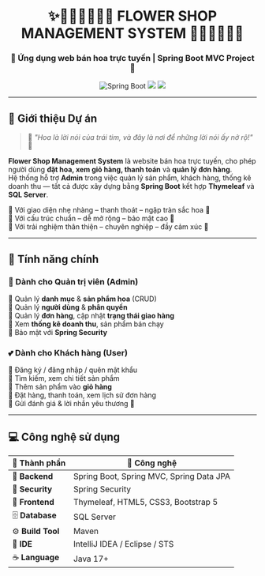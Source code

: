<h1 align="center">
✨💐🌸🌷🌺🌼🌻 FLOWER SHOP MANAGEMENT SYSTEM 🌹🌺🌷🌸💐✨
</h1>

<h3 align="center">💞 Ứng dụng web bán hoa trực tuyến | Spring Boot MVC Project 💞</h3>

<p align="center">
  <img src="https://img.shields.io/badge/Spring_Boot-3.0-green?style=for-the-badge&logo=springboot" alt="Spring Boot">
  <img src="https://img.shields.io/badge/Thymeleaf-HTML_Template-green?style=for-the-badge&logo=thymeleaf">
  <img src="https://img.shields.io/badge/Java-17-orange?style=for-the-badge&logo=coffeescript">
</p>

---

## 🌸 Giới thiệu Dự án

> 💐 *"Hoa là lời nói của trái tim, và đây là nơi để những lời nói ấy nở rộ!"* 🌷  

**Flower Shop Management System** là website bán hoa trực tuyến, cho phép người dùng **đặt hoa, xem giỏ hàng, thanh toán** và **quản lý đơn hàng**.  
Hệ thống hỗ trợ **Admin** trong việc quản lý sản phẩm, khách hàng, thống kê doanh thu — tất cả được xây dựng bằng **Spring Boot** kết hợp **Thymeleaf** và **SQL Server**.  

🌼 Với giao diện nhẹ nhàng – thanh thoát – ngập tràn sắc hoa 🌸  
🌹 Với cấu trúc chuẩn – dễ mở rộng – bảo mật cao 🌷  
🌻 Với trải nghiệm thân thiện – chuyên nghiệp – đầy cảm xúc 🌺  

---

## 🌷 Tính năng chính

### 👑 Dành cho Quản trị viên (Admin)
💐 Quản lý **danh mục** & **sản phẩm hoa** (CRUD)  
🌹 Quản lý **người dùng** & **phân quyền**  
🌸 Quản lý **đơn hàng**, cập nhật **trạng thái giao hàng**  
🌺 Xem **thống kê doanh thu**, sản phẩm bán chạy  
🌼 Bảo mật với **Spring Security**

### 💕 Dành cho Khách hàng (User)
🌻 Đăng ký / đăng nhập / quên mật khẩu  
🌸 Tìm kiếm, xem chi tiết sản phẩm  
🌼 Thêm sản phẩm vào **giỏ hàng**  
🌹 Đặt hàng, thanh toán, xem lịch sử đơn hàng  
🌷 Gửi đánh giá & lời nhắn yêu thương 💌  

---

## 💻 Công nghệ sử dụng

| 💠 Thành phần | 🌸 Công nghệ |
|----------------|---------------|
| 🧩 **Backend** | Spring Boot, Spring MVC, Spring Data JPA |
| 🔐 **Security** | Spring Security |
| 🎨 **Frontend** | Thymeleaf, HTML5, CSS3, Bootstrap 5 |
| 🗄️ **Database** | SQL Server |
| ⚙️ **Build Tool** | Maven |
| 🧠 **IDE** | IntelliJ IDEA / Eclipse / STS |
| ☕ **Language** | Java 17+ |

